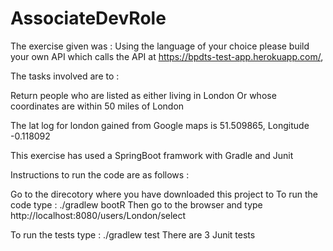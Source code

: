 # AssociateDevRole

The exercise given was :
Using the language of your choice please build your own API which calls the API at https://bpdts-test-app.herokuapp.com/, 

The tasks involved are to :

Return people who are listed as either living in London
Or whose coordinates are within 50 miles of London


The lat log for london gained from Google maps is 51.509865, Longitude -0.118092

This exercise has used a SpringBoot framwork with Gradle and Junit 



Instructions to run the code are as follows :

Go to the direcotory where you have downloaded this project to
To run the code type : ./gradlew bootR
Then go to the browser and type http://localhost:8080/users/London/select

To run the tests type : ./gradlew test
There are 3 Junit tests 




